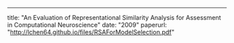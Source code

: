 ---
title: "An Evaluation of Representational Similarity Analysis for Assessment in Computational Neuroscience"
date: "2009"
paperurl: "http://lchen64.github.io/files/RSAForModelSelection.pdf"
